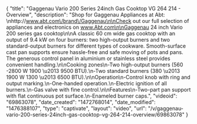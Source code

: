 {
    "title": "Gaggenau Vario 200 Series 24inch Gas Cooktop VG 264 214 - Overview",
    "description": "Shop for Gaggenau Appliances at Abt: \nhttp:\/\/www.abt.com\/brand\/Gaggenau\n\nCheck out our full selection of appliances and electronics on www.Abt.com\n\nGaggenau 24 inch Vario 200 series gas cooktop\n\nA classic 60 cm wide gas cooktop with an output of 9.4 kW on four burners: two high-output burners and two standard-output burners for different types of cookware. Smooth-surface cast pan supports ensure hassle-free and safe moving of pots and pans. The generous control panel in aluminium or stainless steel provides convenient handling.\n\nCooking zones\n-Two high-output burners (560 -2800 W 1900 \u2013 9500 BTU).\n-Two standard burners (380 \u2013 1900 W 1300 \u2013 6500 BTU).\n\nOperation\n-Control knob with ring and output marking.\n-One-handed operation.\n-Electric ignition of all burners.\n-Gas valve with fine control.\n\nFeatures\n-Two-part pan support with flat continuous pot surface.\n-Enameled burner caps.",
    "videoid": "69863078",
    "date_created": "1472768014",
    "date_modified": "1476388107",
    "type": "captivate",
    "layout": "video",
    "url": "\/v\/gaggenau-vario-200-series-24inch-gas-cooktop-vg-264-214-overview\/69863078"
}